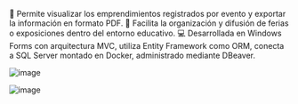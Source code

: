 📝 Permite visualizar los emprendimientos registrados por evento y exportar la información en formato PDF.
🚀 Facilita la organización y difusión de ferias o exposiciones dentro del entorno educativo.
💻 Desarrollada en Windows Forms con arquitectura MVC, utiliza Entity Framework como ORM, conecta a SQL Server montado en Docker, administrado mediante DBeaver.

![image](https://github.com/user-attachments/assets/1d89c8d4-e3b1-4d06-bdb9-d3100f0a9320)


![image](https://github.com/user-attachments/assets/b8058d30-969a-485f-914c-5c57f2221f87)
